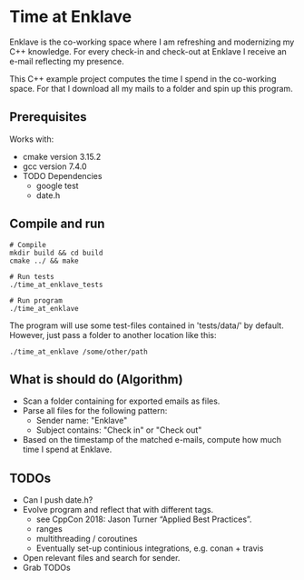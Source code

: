 # Time at Enklave

Enklave is the co-working space where I am refreshing and modernizing my C++ knowledge. For every check-in and check-out at Enklave I receive an e-mail reflecting my presence.

This C++ example project computes the time I spend in the co-working space. For that I download all my mails to a folder and spin up this program.

## Prerequisites
Works with:
* cmake version 3.15.2
* gcc version 7.4.0
* TODO Dependencies
    * google test
    * date.h

## Compile and run
```
# Compile
mkdir build && cd build
cmake ../ && make

# Run tests
./time_at_enklave_tests

# Run program
./time_at_enklave
```

The program will use some test-files contained in 'tests/data/' by default. However, just pass a folder to another location like this:

```
./time_at_enklave /some/other/path
```

## What is should do (Algorithm)
* Scan a folder containing for exported emails as files.
* Parse all files for the following pattern:
    * Sender name: "Enklave"
    * Subject contains: "Check in" or "Check out"
* Based on the timestamp of the matched e-mails, compute how much time I spend at Enklave.

## TODOs
* Can I push date.h?
* Evolve program and reflect that with different tags.
    * see CppCon 2018: Jason Turner “Applied Best Practices”.
    * ranges
    * multithreading / coroutines
    * Eventually set-up continious integrations, e.g. conan + travis
* Open relevant files and search for sender.
* Grab TODOs


